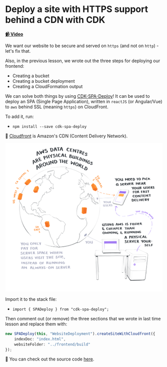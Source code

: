 # Deploy a site with HTTPS support behind a CDN with CDK

**[📹 Video](https://egghead.io/lessons/aws-deploy-a-site-with-https-support-behind-a-cdn-with-cdk)**

We want our website to be secure and served on `https` (and not on `http`) - let's fix that.

Also, in the previous lesson, we wrote out the three steps for deploying our frontend:

* Creating a bucket
* Creating a bucket deployment
* Creating a CloudFormation output

We can solve both things by using [CDK-SPA-Deploy](https://github.com/nideveloper/CDK-SPA-Deploy)! It can be used to deploy an SPA (Single Page Application), written in `reactJS` (or Angular/Vue) to `aws` behind SSL (meaning `https`) on CloudFront.

To add it, run:
* `npm install --save cdk-spa-deploy`

🤔 [Cloudfront](https://aws.amazon.com/cloudfront/) is Amazon's CDN (Content Delivery Network).

![CDN Illustration](./images/25-deploy-a-site-with-https-support-behind-a-cdn-with-cdk-cdn.png)

Import it to the stack file:

* `import { SPADeploy } from "cdk-spa-deploy";`

Then comment out (or remove) the three sections that we wrote in last time lesson and replace them with:

```ts
new SPADeploy(this, "WebsiteDeployment").createSiteWithCloudfront({
    indexDoc: "index.html",
    websiteFolder: "../frontend/build"
});
```

🤔 You can check out the source code [here](https://github.com/tlakomy/egghead-aws-cdk-workshop/blob/master/todo-app/lesson_13/lib/todo-app-stack.ts).